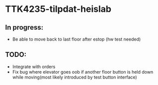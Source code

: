 # TTK4235-tilpdat-heislab



## In progress:
- Be able to move back to last floor after estop (hw test needed)


## TODO:

- Integrate with orders
- Fix bug where elevator goes oob if another floor button is held down while moving(most likely introduced by test button interface)

